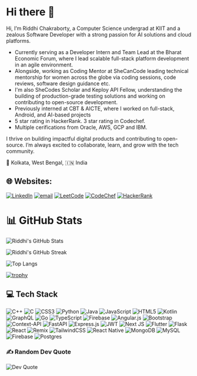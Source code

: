# Hi there 👋

Hi, I’m Riddhi Chakraborty, a Computer Science undergrad at KIIT and a zealous Software Developer with a strong passion for AI solutions and cloud platforms. 
- Currently serving as a Developer Intern and Team Lead at the Bharat Economic Forum, where I lead scalable full-stack platform development in an agile environment.
- Alongside, working as Coding Mentor at SheCanCode leading technical mentorship for women across the globe via coding sessions, code reviews, software design guidance etc.
- I'm also SheCodes Scholar and Keploy API Fellow, understanding the building of production-grade testing solutions and working on contributing to open-source development.
- Previously interned at CBT & AICTE, where I worked on full-stack, Android, and AI-based projects
- 5 star rating in HackerRank. 3 star rating in Codechef.
- Multiple cerifications from Oracle, AWS, GCP and IBM.

I thrive on building impactful digital products and contributing to open-source. I’m always excited to collaborate, learn, and grow with the tech community.

📍 Kolkata, West Bengal, 🇮🇳 India

## 🌐 Websites:
[![LinkedIn](https://img.shields.io/badge/LinkedIn-%230077B5.svg?logo=linkedin&logoColor=white)](https://linkedin.com/in/https://www.linkedin.com/in/riddhi-chakraborty-334069279) 
[![email](https://img.shields.io/badge/Email-D14836?logo=gmail&logoColor=white)](mailto:chakrabortyriddhi88@gmail.com) 
[![LeetCode](https://img.shields.io/badge/LeetCode-FFA116?logo=leetcode&logoColor=white)](https://leetcode.com/u/Riddzz_stack)
[![CodeChef](https://img.shields.io/badge/CodeChef-3★_1783-orange?logo=codechef&logoColor=white)](https://www.codechef.com/users/ridd_cod)
[![HackerRank](https://img.shields.io/badge/HackerRank-5★?logo=hackerrank&logoColor=white)](https://www.hackerrank.com/profile/chakrabortyridd1)


 # 📊 GitHub Stats

![Riddhi's GitHub Stats](https://github-readme-stats.vercel.app/api?username=riddhi-testcases&show_icons=true&theme=radical&count_private=true) 

![Riddhi's GitHub Streak](https://nirzak-streak-stats.vercel.app/?user=riddhi-testcases&theme=radical&show_icons=true&count_private=true)

![Top Langs](https://github-readme-stats.vercel.app/api/top-langs/?username=riddhi-testcases&layout=compact&theme=radical&hide_progress=true&langs_count=8)

[![trophy](https://github-profile-trophy.vercel.app/?username=riddhi-testcases&theme=radical&row=1&margin-w=15)](https://github.com/ryo-ma/github-profile-trophy)



## 💻 Tech Stack

![C++](https://img.shields.io/badge/c++-%2300599C.svg?style=for-the-badge&logo=c%2B%2B&logoColor=white) ![C](https://img.shields.io/badge/c-%2300599C.svg?style=for-the-badge&logo=c&logoColor=white) ![CSS3](https://img.shields.io/badge/css3-%231572B6.svg?style=for-the-badge&logo=css3&logoColor=white) ![Python](https://img.shields.io/badge/python-3670A0?style=for-the-badge&logo=python&logoColor=ffdd54) ![Java](https://img.shields.io/badge/java-%23ED8B00.svg?style=for-the-badge&logo=openjdk&logoColor=white) ![JavaScript](https://img.shields.io/badge/javascript-%23323330.svg?style=for-the-badge&logo=javascript&logoColor=%23F7DF1E) ![HTML5](https://img.shields.io/badge/html5-%23E34F26.svg?style=for-the-badge&logo=html5&logoColor=white) ![Kotlin](https://img.shields.io/badge/kotlin-%237F52FF.svg?style=for-the-badge&logo=kotlin&logoColor=white) ![GraphQL](https://img.shields.io/badge/-GraphQL-E10098?style=for-the-badge&logo=graphql&logoColor=white) ![Go](https://img.shields.io/badge/go-%2300ADD8.svg?style=for-the-badge&logo=go&logoColor=white) ![TypeScript](https://img.shields.io/badge/typescript-%23007ACC.svg?style=for-the-badge&logo=typescript&logoColor=white) ![Firebase](https://img.shields.io/badge/firebase-%23039BE5.svg?style=for-the-badge&logo=firebase) ![Angular.js](https://img.shields.io/badge/angular.js-%23E23237.svg?style=for-the-badge&logo=angularjs&logoColor=white) ![Bootstrap](https://img.shields.io/badge/bootstrap-%238511FA.svg?style=for-the-badge&logo=bootstrap&logoColor=white) ![Context-API](https://img.shields.io/badge/Context--Api-000000?style=for-the-badge&logo=react) ![FastAPI](https://img.shields.io/badge/FastAPI-005571?style=for-the-badge&logo=fastapi) ![Express.js](https://img.shields.io/badge/express.js-%23404d59.svg?style=for-the-badge&logo=express&logoColor=%2361DAFB) ![JWT](https://img.shields.io/badge/JWT-black?style=for-the-badge&logo=JSON%20web%20tokens) ![Next JS](https://img.shields.io/badge/Next-black?style=for-the-badge&logo=next.js&logoColor=white) ![Flutter](https://img.shields.io/badge/Flutter-%2302569B.svg?style=for-the-badge&logo=Flutter&logoColor=white) ![Flask](https://img.shields.io/badge/flask-%23000.svg?style=for-the-badge&logo=flask&logoColor=white) ![React](https://img.shields.io/badge/react-%2320232a.svg?style=for-the-badge&logo=react&logoColor=%2361DAFB) ![Remix](https://img.shields.io/badge/remix-%23000.svg?style=for-the-badge&logo=remix&logoColor=white) ![TailwindCSS](https://img.shields.io/badge/tailwindcss-%2338B2AC.svg?style=for-the-badge&logo=tailwind-css&logoColor=white) ![React Native](https://img.shields.io/badge/react_native-%2320232a.svg?style=for-the-badge&logo=react&logoColor=%2361DAFB) ![MongoDB](https://img.shields.io/badge/MongoDB-%234ea94b.svg?style=for-the-badge&logo=mongodb&logoColor=white) ![MySQL](https://img.shields.io/badge/mysql-4479A1.svg?style=for-the-badge&logo=mysql&logoColor=white) ![Firebase](https://img.shields.io/badge/firebase-a08021?style=for-the-badge&logo=firebase&logoColor=ffcd34) ![Postgres](https://img.shields.io/badge/postgres-%23316192.svg?style=for-the-badge&logo=postgresql&logoColor=white)

### ✍️ Random Dev Quote

![Dev Quote](https://quotes-github-readme.vercel.app/api?type=horizontal&theme=radical)



